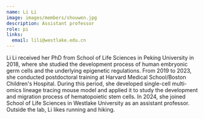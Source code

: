 ```yaml
---
name: Li Li
image: images/members/shouwen.jpg
description: Assistant professor
role: pi
links:
  email: lili@westlake.edu.cn
---
```


Li Li received her PhD from School of Life Sciences in Peking University in 2018, where she studied the development process of human embryonic germ cells and the underlying epigenetic regulations. From 2019 to 2023, she conducted postdoctoral training at Harvard Medical School/Boston Children's Hospital. During this period, she developed single-cell multi-omics lineage tracing mouse model and applied it to study the development and migration process of hematopoietic stem cells. In 2024, she joined School of Life Sciences in Westlake University as an assistant professor. Outside the lab, Li likes running and hiking. 
